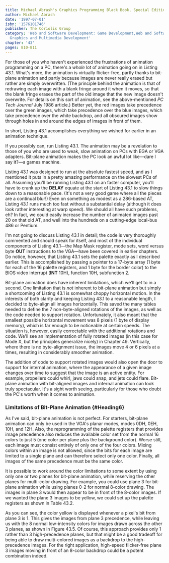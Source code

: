 ```yaml
---
title: Michael Abrash's Graphics Programming Black Book, Special Edition
author: Michael Abrash
date: '1997-07-01'
isbn: '1576101746'
publisher: The Coriolis Group
category: 'Web and Software Development: Game Development,Web and Software Development:
  Graphics and Multimedia Development'
chapter: '43'
pages: 810-811
---
```


For those of you who haven't experienced the frustrations of animation
programming on a PC, there's a *whole* lot of animation going on in
Listing 43.1. What's more, the animation is virtually flicker-free,
partly thanks to bit-plane animation and partly because images are never
really erased but rather are simply overwritten. (The principle behind
the animation is that of redrawing each image with a blank fringe around
it when it moves, so that the blank fringe erases the part of the old
image that the new image doesn't overwrite. For details on this sort of
animation, see the above-mentioned *PC Tech Journal* July 1986 article.)
Better yet, the red images take precedence over the green images, which
take precedence over the blue images, which take precedence over the
white backdrop, and all obscured images show through holes in and around
the edges of images in front of them.

In short, Listing 43.1 accomplishes everything we wished for earlier in
an animation technique.

If you possibly can, run Listing 43.1. The animation may be a revelation
to those of you who are used to weak, slow animation on PCs with EGA or
VGA adapters. Bit-plane animation makes the PC look an awful lot
like—dare I say it?—a games machine.

Listing 43.1 was designed to run at the absolute fastest speed, and as I
mentioned it puts in a pretty amazing performance on the slowest PCs of
all. Assuming you'll be running Listing 43.1 on an faster computer,
you'll have to crank up the **DELAY** equate at the start of Listing
43.1 to slow things down to a reasonable pace. (It's not a very good
game where all the pieces are a continual blur!) Even on something as
modest as a 286-based AT, Listing 43.1 runs much too fast without a
substantial delay (although it does look rather interesting at warp
speed). We should all have such problems, eh? In fact, we could easily
increase the number of animated images past 20 on that old AT, and well
into the hundreds on a cutting-edge local-bus 486 or Pentium.

I'm not going to discuss Listing 43.1 in detail; the code is very
thoroughly commented and should speak for itself, and most of the
individual components of Listing 43.1—the Map Mask register, mode sets,
word versus byte **OUT** instructions to the VGA—have been covered in
earlier chapters. Do notice, however, that Listing 43.1 sets the palette
exactly as I described earlier. This is accomplished by passing a
pointer to a 17-byte array (1 byte for each of the 16 palette registers,
and 1 byte for the border color) to the BIOS video interrupt (**INT**
10H), function 10H, subfunction 2.

Bit-plane animation does have inherent limitations, which we'll get to
in a second. One limitation that is *not* inherent to bit-plane
animation but simply a shortcoming of Listing 43.1 is somewhat choppy
horizontal motion. In the interests of both clarity and keeping Listing
43.1 to a reasonable length, I decided to byte-align all images
horizontally. This saved the many tables needed to define the 7
non-byte-aligned rotations of the images, as well as the code needed to
support rotation. Unfortunately, it also meant that the smallest
possible horizontal movement was 8 pixels (1 byte of display memory),
which is far enough to be noticeable at certain speeds. The situation
is, however, easily correctable with the additional rotations and code.
We'll see an implementation of fully rotated images (in this case for
Mode X, but the principles generalize nicely) in Chapter 49. Vertically,
where there is no byte-alignment issue, the images move 4 or 6 pixels at
a times, resulting in considerably smoother animation.

The addition of code to support rotated images would also open the door
to support for internal animation, where the appearance of a given image
changes over time to suggest that the image is an active entity. For
example, propellers could whirl, jaws could snap, and jets could flare.
Bit-plane animation with bit-aligned images and internal animation can
look truly spectacular. It's a sight worth seeing, particularly for
those who doubt the PC's worth when it comes to animation.

### Limitations of Bit-Plane Animation {#Heading6}

As I've said, bit-plane animation is not perfect. For starters,
bit-plane animation can only be used in the VGA's planar modes, modes
0DH, 0EH, 10H, and 12H. Also, the reprogramming of the palette registers
that provides image precedence also reduces the available color set from
the normal 16 colors to just 5 (one color per plane plus the background
color). Worse still, each image must consist entirely of only one of the
four colors. Mixing colors within an image is not allowed, since the
bits for each image are limited to a single plane and can therefore
select only one color. Finally, all images of the same precedence must
be the same color.

It is possible to work around the color limitations to some extent by
using only one or two planes for bit-plane animation, while reserving
the other planes for multi-color drawing. For example, you could use
plane 3 for bit-plane animation while using planes 0-2 for normal
8-color drawing. The images in plane 3 would then appear to be in front
of the 8-color images. If we wanted the plane 3 images to be yellow, we
could set up the palette registers as shown in Table 43.2.

As you can see, the color yellow is displayed whenever a pixel's bit
from plane 3 is 1. This gives the images from plane 3 precedence, while
leaving us with the 8 normal low-intensity colors for images drawn
across the other 3 planes, as shown in Figure 43.5. Of course, this
approach provides only 1 rather than 3 high-precedence planes, but that
might be a good tradeoff for being able to draw multi-colored images as
a backdrop to the high-precedence images. For the right application,
high-speed flicker-free plane 3 images moving in front of an 8-color
backdrop could be a potent combination indeed.
